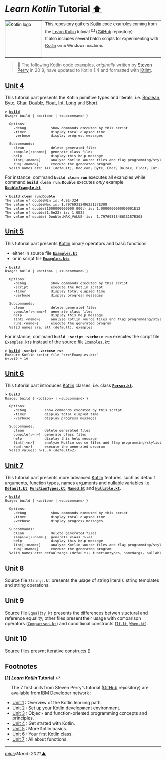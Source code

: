 # <span id="top">*Learn Kotlin* Tutorial</span> <span style="size:30%;"><a href="../README.md">⬆</a></span>

<table style="font-family:Helvetica,Arial;font-size:14px;line-height:1.6;">
  <tr>
  <td style="border:0;padding:0 10px 0 0;min-width:120px;"><a href="https://kotlinlang.org/"><img src="https://kotlinlang.org/assets/images/open-graph/kotlin_250x250.png" width="120" alt="Kotlin logo"/></a></td>
  <td style="border:0;padding:0;vertical-align:text-top;">This repository gathers <a href="https://kotlinlang.org/" rel="external">Kotlin</a> code examples coming from the <a href="https://developer.ibm.com/series/learn-kotlin/" rel="external">Learn Kotlin</a> tutorial <sup id="anchor_01"><a href="#footnote_01">[1]</a></sup> (<a href="https://github.com/jstevenperry/IBM-Developer/tree/master/Kotlin">GitHub</a> repository).<br/>
  It also includes several batch scripts for experimenting with <a href="https://kotlinlang.org/" rel="external">Kotlin</a> on a Windows machine.
  </td>
  </tr>
</table>

> **:mag_right:** The following Kotlin code examples, *originally* written by [Steven Perry](https://github.com/jstevenperry) in 2018, have updated to Kotlin 1.4 and formatted with [Ktlint](https://ktlint.github.io/).

## <span id="unit_04">[Unit 4][unit_04]</span>

This tutorial part presents the Kotlin primitive types and literals, i.e. [Boolean](Unit_04/src/main/kotlin/BooleanExample.kt), [Byte](Unit_04/src/main/kotlin/ByteExample.kt), [Char](Unit_04/src/main/kotlin/CharExample.kt), [Double](Unit_04/src/main/kotlin/DoubleExample.kt), [Float](Unit_04/src/main/kotlin/FloatExample.kt), [Int](Unit_04/src/main/kotlin/IntExample.kt), [Long](Unit_04/src/main/kotlin/LongExample.kt) and [Short](Unit_04/src/main/kotlin/ShortExample.kt).

<pre style="font-size:80%;">
<b>&gt; <a href="Unit_04/build.bat">build</a></b>
Usage: build { &lt;option&gt; | &lt;subcommand&gt; }
&nbsp;
  Options:
    -debug            show commands executed by this script
    -timer            display total elapsed time
    -verbose          display progress messages
&nbsp;
  Subcommands:
    clean             delete generated files
    compile[:&lt;name&gt;]  generate class files
    help              display this help message
    lint[:&lt;name&gt;]     analyze Kotlin source files and flag programming/stylistic errors
    run[:&lt;name&gt;]      execute the generated program
  Valid names are: All (default), Boolean, Byte, Char, Double, Float, Int, Long, Short
</pre>

For instance, command **`build clean run`** executes all examples while command **`build clean run:Double`** executes *only* example [**`DoubleExample.kt`**](Unit_04/src/main/kotlin/DoubleExample.kt):

<pre style="font-size:80%;">
<b>&gt; <a href="Unit_04/build.bat">build</a> clean run:Double</b>
The value of doubleMin is: 4.9E-324
The value of doubleMax is: 1.7976931348623157E308
The value of double(1000000000000.0001) is: 1.0000000000000001E12
The value of double(1.0e22) is: 1.0E22
The value of double(-Double.MAX_VALUE) is: -1.7976931348623157E308
</pre>

## <span id="unit_05">[Unit 5][unit_05]</span>

This tutorial part presents [Kotlin] binary operators and basic functions
- either in source file [**`Examples.kt`**](Unit_05/src/main/kotlin/Examples.kt)
- or in script file [**`Examples.kts`**](Unit_05/src/Examples.kts)

<pre style="font-size:80%;">
<b>&gt; <a href="Unit_05/build.bat">build</a></b>
Usage: build { &lt;option&gt; | &lt;subcommand&gt; }

  Options:
    -debug            show commands executed by this script
    -script           execute the Kotlin script
    -timer            display total elapsed time
    -verbose          display progress messages

  Subcommands:
    clean             delete generated files
    compile[:&lt;name&gt;]  generate class files
    help              display this help message
    lint[:&lt;name&gt;]     analyze Kotlin source files and flag programming/stylistic errors
    run[:&lt;name&gt;]      execute the generated program
  Valid names are: all (default), examples
</pre>

For instance, command **`build -script -verbose run`** executes the script file [`Examples.kts`](Unit_05/src/Examples.kts) instead of the source file [`Examples.kt`](Unit_05/src/main/kotlin/Examples.kt):

<pre style="font-size:80%;">
<b>&gt; <a href="Unit_05/build.bat">build</a> -script -verbose run</b>
Execute Kotlin script file "src\Examples.kts"
byte10 = 10
</pre>

## <span id="unit_06">[Unit 6][unit_06]</span>

This tutorial part introduces [Kotlin] classes, i.e. class [**`Person.kt`**](Unit_06/src/main/kotlin/example1/Person.kt).

<pre style="font-size:80%;">
<b>&gt; <a href="Unit_06/build.bat">build</a></b>
Usage: build { &lt;option&gt; | &lt;subcommand&gt; }
&nbsp;
  Options:
    -debug         show commands executed by this script
    -timer         display total elapsed time
    -verbose       display progress messages
&nbsp;
  Subcommands:
    clean          delete generated files
    compile[:&lt;n&gt;]  generate class files
    help           display this help message
    lint[:&lt;n&gt;]     analyze Kotlin source files and flag programming/stylistic errors
    run[:&lt;n&gt;]      execute the generated program
  Valid values: n=1..4 (default=2)
</pre>

## <span id="unit_07">[Unit 7][unit_07]</span>

This tutorial part presents more advanced [Kotlin] features, such as default arguments, function types, names arguments and nullable variables i.e. [**`Default.kt`**](Unit_07/src/main/kotlin/defaultargs), [**`FunctionTypes.kt`**](Unit_07/src/main/kotlin/functiontypes), [**`Named.kt`**](Unit_07/src/main/kotlin/namedargs) and [**`Nullable.kt`**](Unit_07/src/main/kotlin/nullable).

<pre style="font-size:80%;">
<b>&gt; <a href="Unit_07/build.bat">build</a></b>
Usage: build { &lt;option&gt; | &lt;subcommand&gt; }

  Options:
    -debug            show commands executed by this script
    -timer            display total elapsed time
    -verbose          display progress messages

  Subcommands:
    clean             delete generated files
    compile[:&lt;name&gt;]  generate class files
    help              display this help message
    lint[:&lt;name&gt;]     analyze Kotlin source files and flag programming/stylistic errors
    run[:&lt;name&gt;]      execute the generated program
  Valid names are: defaultargs (default), functiontypes, namedargs, nullable
</pre>

## <span id="unit_08">Unit 8</span>

Source file [`Strings.kt`](Unit_08/src/main/kotlin/Strings.kt) presents the usage of string literals, string templates and string operations.

## <span id="unit_09">Unit 9</span>

Source file [`Equality.kt`](Unit_09/src/main/kotlin/Equality.kt) presents the differences betwen stuctural and reference equality; other files present their usage with comparison operators ([`Comparison.kt`](Unit_09/src/main/kotlin/Comparison.kt)) and conditional constructs ([`If.kt`](Unit_09/src/main/kotlin/If.kt), [`When.kt`](Unit_09/src/main/kotlin/When.kt)).

## <span id="unit_10">Unit 10</span>

Source files present iterative constructs ()
## <span id="footnotes">Footnotes</span>

<b name="footnote_01">[1]</b> ***Learn Kotlin* Tutorial** [↩](#anchor_01)

<p style="margin:0 0 1em 20px;">
The 7 first units from Steven Perry's tutorial (<a href="https://github.com/jstevenperry/IBM-Developer/tree/master/Kotlin">GitHub</a> repository) are available from <a href="https://developer.ibm.com">IBM Developer</a> network :
</p>
<ul>
<li><a href="https://developer.ibm.com/series/learn-kotlin/">Unit 1</a> : Overview of the Kotlin learning path.</li>
<li><a href="https://developer.ibm.com/tutorials/learn-kotlin-2/">Unit 2</a> : Set up your Kotlin development environment.</li>
<li><a href="https://developer.ibm.com/tutorials/learn-kotlin-3/">Unit 3</a> : Object- and function-oriented programming concepts and principles.</li>
<li><a href="https://developer.ibm.com/tutorials/learn-kotlin-4/">Unit 4</a> : Get started with Kotlin.</li>
<li><a href="https://developer.ibm.com/tutorials/learn-kotlin-5/">Unit 5</a> : More Kotlin basics.</li>
<li><a href="https://developer.ibm.com/tutorials/learn-kotlin-6/">Unit 6</a> : Your first Kotlin class.</li>
<li><a href="https://developer.ibm.com/tutorials/learn-kotlin-7/">Unit 7</a> : All about functions.</li>
</ul>

***

*[mics](https://lampwww.epfl.ch/~michelou/)/March 2021* [**&#9650;**](#top)
<span id="bottom">&nbsp;</span>

<!-- link refs -->

[kotlin]: https://kotlinlang.org/
[unit_04]: https://developer.ibm.com/tutorials/learn-kotlin-4/
[unit_05]: https://developer.ibm.com/tutorials/learn-kotlin-5/
[unit_06]: https://developer.ibm.com/tutorials/learn-kotlin-6/
[unit_07]: https://developer.ibm.com/tutorials/learn-kotlin-7/
